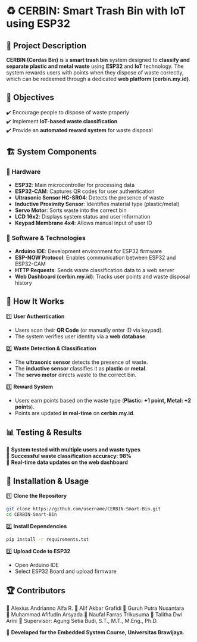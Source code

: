 # ♻️ CERBIN: Smart Trash Bin with IoT using ESP32  

## 📖 Project Description  
**CERBIN (Cerdas Bin)** is a **smart trash bin** system designed to **classify and separate plastic and metal waste** using **ESP32** and **IoT** technology. The system rewards users with points when they dispose of waste correctly, which can be redeemed through a dedicated **web platform (cerbin.my.id)**.  

## 🎯 Objectives  
✔️ Encourage people to dispose of waste properly  
✔️ Implement **IoT-based waste classification**  
✔️ Provide an **automated reward system** for waste disposal  

## 🏗️ System Components  
### 🔹 **Hardware**  
- **ESP32**: Main microcontroller for processing data  
- **ESP32-CAM**: Captures QR codes for user authentication  
- **Ultrasonic Sensor HC-SR04**: Detects the presence of waste  
- **Inductive Proximity Sensor**: Identifies material type (plastic/metal)  
- **Servo Motor**: Sorts waste into the correct bin  
- **LCD 16x2**: Displays system status and user information  
- **Keypad Membrane 4x4**: Allows manual input of user ID  

### 🔹 **Software & Technologies**  
- **Arduino IDE**: Development environment for ESP32 firmware  
- **ESP-NOW Protocol**: Enables communication between ESP32 and ESP32-CAM  
- **HTTP Requests**: Sends waste classification data to a web server  
- **Web Dashboard (cerbin.my.id)**: Tracks user points and waste disposal history  


## 🔧 How It Works  
1️⃣ **User Authentication**  
   - Users scan their **QR Code** (or manually enter ID via keypad).  
   - The system verifies user identity via a **web database**.  

2️⃣ **Waste Detection & Classification**  
   - The **ultrasonic sensor** detects the presence of waste.  
   - The **inductive sensor** classifies it as **plastic** or **metal**.  
   - The **servo motor** directs waste to the correct bin.  

3️⃣ **Reward System**  
   - Users earn points based on the waste type (**Plastic: +1 point, Metal: +2 points**).  
   - Points are updated **in real-time** on **cerbin.my.id**.  

## 📊 Testing & Results  
🔹 **System tested with multiple users and waste types**  
🔹 **Successful waste classification accuracy: 98%**  
🔹 **Real-time data updates on the web dashboard**  

## 📡 Installation & Usage  
1️⃣ **Clone the Repository**  
```bash
git clone https://github.com/username/CERBIN-Smart-Bin.git
cd CERBIN-Smart-Bin
```
2️⃣ **Install Dependencies** 
```bash
pip install -r requirements.txt
```
3️⃣ **Upload Code to ESP32** 
- Open Arduino IDE
- Select ESP32 Board and upload firmware

## 🏆 Contributors 
👤 Alexius Andrianno Alfa R. 
👤 Alif Akbar Grafidi 
👤 Guruh Putra Nusantara  
👤 Muhammad Afifudin Arsyada 
👤 Naufal Farras Trikusuma 
👤 Talitha Dwi Arini 
📌 Supervisor: Agung Setia Budi, S.T., M.T., M.Eng., Ph.D.

🚀 **Developed for the Embedded System Course, Universitas Brawijaya.**
